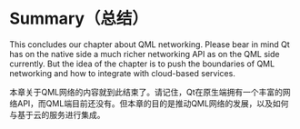 # Summary（总结）

This concludes our chapter about QML networking. Please bear in mind Qt has on the native side a much richer networking API as on the QML side currently. But the idea of the chapter is to push the boundaries of QML networking and how to integrate with cloud-based services.

本章关于QML网络的内容就到此结束了。请记住，Qt在原生端拥有一个丰富的网络API，而QML端目前还没有。但本章的目的是推动QML网络的发展，以及如何与基于云的服务进行集成。
